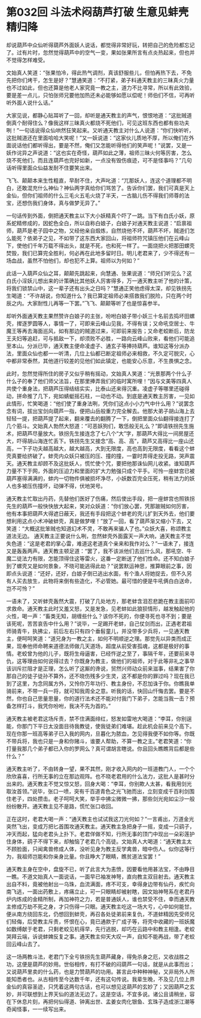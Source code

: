 # 第032回 斗法术闷葫芦打破 生意见蚌壳精归降

却说葫芦中众仙听得葫芦外面妖人说话，都觉得非常好玩，转把自己的危险都忘记了。过有片时，忽然觉得葫芦中的空气一变，果如张果所言有点炎热起来，但也并不觉得怎样难受。

文始真人笑道：“张果怕冷，得此热气调剂，真该舒服些儿，但怕再热下去，不免先把你们烤干，怎生是好？”慧通笑道：“不打紧，弟子料通天教主的三昧真火力量也不过如此，但也还算是他老人家究竟一教之主，道力不比寻常，所以有此效验，要是差一点儿，只怕张师兄要他加热还未必能够如愿以偿呢！师伯们不信，可再听听外面人说什么话。”

大家见说，都静心贴耳听了一回，却听是通天教主的声气，恨恨地道：“这批贼道倒真个耐得住么？像我这样三昧真火都烧不死他们，可见这班东西也都有些功夫咧！”一句话说得众仙哄然狂笑起来。又听通天教主对什么人说道：“你们快听听，这批贼道还在里面哈哈大笑呢！”又一妖说道：“这家伙儿质地不厚，所以俺们在外面说话他们都听得出，要是不然，俺们又怎能听得他们的笑声呢！”说罢，又是一妖作诧异之声说道：“这也实在奇怪，葫芦如此之薄，祖师三昧火何等厉害，怎么烧不死他们，而且连葫芦也完好如新，一点没有毁伤痕迹，可不是怪事吗？”几句话听得里面众仙益发耐不住要笑出来。

飞飞、颠颠本来生性粗直，早耐不住，大声叱道：“兀那妖人，连这个道理都不明白，还敢混充什么神仙？神仙两字真给你们骂苦了。告诉你们罢，我们可真是天上金仙，但你们祖师的什么三毛火五毛火烧了半天，一古脑儿伤不得我们师尊的法宝，还想伤我们身体，真与做梦无异了。”

一句话传到外面，倒把通天教主以下大小妖精真个吓了一跳。当下有白氏小妖，原系蛇精修成的，因蛇色全白，所以自称白娘子，白娘子对通天教主说道：“启禀祖师，葫芦是老子园中之物，又经他亲自煅炼，自然烧他不坏，葫芦不坏，贼道们怎么能死？依弟子之见，不如带了这东西大家回山，将祖师符咒镇压他们在云峰山下，使他们千年万载不得出头，就是不死，也和死一样了。一面烧把火把那田螺壳焚毁，我们已算完全胜利，何必再在此地多留时日。明儿老君来了，少不得还有一场血战，虽然不怕他们，却也犯不上算。祖师以为何如？”

此话一入葫芦众仙之耳，颠颠先跳起来，向慧通、张果说道：“师兄们听见么？这白氏小淫妖儿想出来的计策确比其他妖人厉害得多，万一通天教主听了他的计策，将我们锁禁山中，这一辈子还有出头之日吗？”慧通正笑他虑得太深，却见铁拐先生喝道：“不许胡说，你知道什么？我已算定祖师必来搭救我们脱险，只在两个时辰之内。大家耐性儿再等一下罢。”飞飞、颠颠等听了也是惊喜参半。

却听外面通天教主果然赞许白娘子的主张，吩咐白娘子带小妖三十名前去捣坏田螺壳，撵逐罗圆等人，事情一了，可即来云峰山见我，不得有误；又命吼空居士、牛魔王等再去海面巡风，如有那边的贼道过来，可即前来报告；又命老蛟断后，防龙王夫妇等追赶，可与抵敌一下，却须败不必胜，一路向云峰山败来，看他们可能追至本山。分派已毕，通天教主便命凌虚子、通玄子等捧持葫芦。谁知这等分派办法，里面众仙也都一一听清，几位上仙都已断定祖师必来相救，不久定可脱灾，心中都非常泰然，其他道行较差的见他们如此镇定，也能安心乐意，不生畏惧之念。

此时，忽然觉得所住的房子又似乎稍有摇动，文始真人笑道：“光景那两个什么子什么子的奉了他们师父法旨，在那里捧弄我们的临时寓所哩！”因与文美等四真人共使个重身法，把葫芦压得结结实实，比泰山还来得沉重。凌虚子等哪里还碰得动，拼命推了几下，宛如蜻蜓摇石柱，一动也不动。到底是通天教主厉害，一见如此情形，忙笑喝道：“他们使了重身法咧，凭你们这点小小力气中什么用？”说罢念念有词，拔出宝剑向葫芦一指，便把山岳般重力完全解去。他那大弟子胡山海上去轻轻一提，把葫芦提了起来，翻来覆去的翻腾了一下，倒把里面众仙翻得接连打了几个筋斗。文始真人勃然大怒道：“可恶妖狗们，敢恁般无礼么？”即请铁拐先生施术，把葫芦尽量放大。铁拐先生接连念了七八个“大”字，那葫芦大得比一间房屋还大，吓得胡山海连忙丢下。铁拐先生又接念“高、高、高”，葫芦又高得比一座山还高，一下子功夫越高越大，越大越高，大到无限度，高也高到无限度，看看这个蚌壳真要给挤破了。蚌壳内众妖只被压的压、撞的撞，一霎时弄得走投无路，哭声震天。通天教主却顾不及这批妖人，慌忙使个咒，要把他那诛仙网儿收紧。谁知葫芦力量不下于网，外面的压迫力和里面的扩大力勉强只成个平手。可怜一座蚌宫已被葫芦塞得满满的，蚌内一切物件俱被损坏净尽，小妖数百完全压死，稍有法力的妖人也多被压伤撞坏，动弹不得，伏地哭号。

通天教主忙取出丹药，先替他们医好了伤痛，然后使出手段，把一座蚌宫也照铁拐先生的葫芦一般快快放大起来，笑对众妖道：“你们放心罢，凭那跛贼如何厉害，他有本事把葫芦大得遮日蔽天，我还有手段把这个蚌老的壳儿扩到天外去，他们要想利用这点小术冲破蚌壳，真是做梦哩！”放了一回，看了葫芦渐又缩小下去，又笑道：“大概这批笨贼也知道幻术不灵，不敢再来骗人了也。”众妖大喜，称颂教主道法无边。
通天教主正要说什么咧，忽然蚌壳外面露天一声大响，通天教主不觉失色道：“这是老君的掌心雷，难道这老道真个亲来和我作对么？”一语未了，接连又是轰轰两声。通天教主顿足道：“罢了，我不该派他们去巡什么风，那吼空、牛魔二徒法力有限，怎能顶得住这等雷火，这番一定断送了他们性命。还不知白娘子到了螺壳又是如何景象，不晓可能逃得此劫？”说罢默运神思，推算眼前之事，因即点头说道：“还好，还好，白娘子倒已逃出水面，有个渔人将她捉去，但不久另有人买去放生，此物将来倒有些造化，不必管她。最可惜的便是牛吼俩白白送命，岂不可怜？”

一语未了，又听蚌壳轰然大震，打破了几处地方，那老蚌含泪忍悲跪在教主面前叩求救命。通天教主此时又羞又怒，又是发急，见老蚌如此狼狈情形，越发触起他的火性，喝一声：“畜类无知，胡缠些什么？该你不死的，你便寻死也寻不到；要是该死呢，苦苦哀告中什么用？”说毕，一足踢开老蚌，自己仗剑而出，正遇老君祖师骑青牛，执拂尘，前后左右只有四个垂髫童儿，并没带多少兵将，一见通天教主，便呵呵笑道：“道兄身为一教之主，如何不明顺逆之理。那觉先以异类而成正果，现奉他师命聘来道德法师做几天道场，超度从前受害孤魂，这都是极好的事情。老蛟曾为他的儿子，既将生母逼害，已经忤逆之至了，事隔千年，还要前来寻仇，这等理由如何说得过去？你既身为教主，做他们的祖师，对于此等非礼之事早该训斥拦阻才是正理，怎么听了这厮的谗说，贸然兴师动众前来滋事，结果害了你那自己的徒子徒孙不算外，还不晓伤残多少生灵，这不都是你的罪过吗？现在我已到了这里，为念同属方外，又怜你万年功行、教主身份，不忍加诛于你。你瞧我单骑前来，不带一兵一将，就可知我周全之意。听我的话，快回山忏悔去罢。要是不然，你也自己思量思量，你的道行法术还不能对付我门下弟子，怎能当我一击？预备怎样打斗，我凭你吩咐，我决不先为首的。”

通天教主被老君这场斥责，禁不住满面绯红，怒发如雷地大喝道：“李耳，你别逞能，你那门下平日太没面目待我教徒，使我徒弟们难堪。趁此机会前来见个高下。现在你那一班高等弟子已入我的网内，旦暮化为脓血，怎见得我便不如你等。你既不带兵将，我也只是一身和你赌斗，谁要人帮助，不算一教之主。”老君笑道：“你打量我那几个弟子都已入你的罗网么？真可谓胡言瞎说。你且回头瞧瞧背后都是些什么？”

通天教主听了，不由转身一望，果不其然，刚才收入网内的一班道教门人，一个个欣欣喜喜，行所无事的立在那边观阵。也不晓老君用的什么法力，这批人是甚时分出来的。通天教主不觉又惊又怒，回身大喝：“李耳，你别欺人太甚，看我用剑光取汝首领。”说毕，张口一喷，突有千百道青色之光飞驰而出，立刻变成千百利剑围住老子，四处攒击。老子呵呵大笑，举手中拂尘微微一拂，那些剑光宛如尘沙一般纷纷散开。通天教主见不是路，慌忙张口收回。

正在这时，老君大喝一声：“通天教主也试试我这刀光何如？”一言甫出，万道金光突然飞出，变成万把匕首围攻通天教主。通天教主急把身子一摇，变成一只鹞子，冲天而起，猛向老君头上扑下。老君佯做不知，行所无事的顶门中现出一朵彩莲护住身体，鹞子不得下来，却触恼了老君几个高徒。文始真人大喝道：“通天教主太不顾脸面，只闻禽兽修成人体，没听见身为教主反学禽兽，暗中伤人。似你这等行为，我祖师岂能和你亲身比量。你且睁大了眼睛，瞧贫道法宝罢！”

通天教主身在空中，盘旋不已，听了此言大为恚愤，因要看他用甚法宝，不由睁目一瞧。不道文始真人一面说话，一面早已袖发神弩，直向教主双目射去。通天教主出自不料，竟被他射出一乌珠，血流满面，疼不可支，幸得身边带有仙丹，疾忙向南飞逃，一面出药敷上，疼痛立止，可一只眼睛却被射瞎，因文始神弩系在老君丹炉内炼成的金精所制，再加神符之力，若是普通妖人，谁也禁受不住，幸而通天教主修成万劫不死之身，才只伤得一只眼。通天教主吃这一场大亏，心中如何能甘。便从南方绕回东北，仍想回到蚌壳，再召各处徒弟前来复仇，不道蚌精因先受师兄们轻侮，后受教主斥责，怀恨在心，竟已通款于广成子等，将壳中收藏的一班妖魔如数缚献于老君，只剩老蛟见机得早，先行逃脱，却巧在云路中和教主相逢。老蛟哭拜云端，诉说蚌婢反复之事。通天教主仰天大叹一声，自知不能再战，带了老蛟回云峰山去了。

这一场两教斗法，老君门下全亏铁拐先生葫芦藏身，得免杀身之厄，又收战胜之功，这便是葫芦的妙用。世俗相传，有打不破的闷葫芦一句话，就是从此事而出；又说葫芦里卖的什么药，也是力赞葫芦的功用。甚言此中种种神秘，又非局外人所能知悉者也。从古相传至今达数千年，还有这句传说。我辈生晚，不及见几位上界金仙的真容圣迹，只凭着这两句古话，也可以想见这葫芦的玄妙了；又因葫芦之玄妙，并可联想到上界天仙的道法无边了。这是空话，不宜多说。诸公且请稍坐，容在下休息片刻，再把何仙得道、钟离出世、孟姜女肉化银鱼、玄珠子造成浙江潮等奇闻怪事，一一续写出来。

